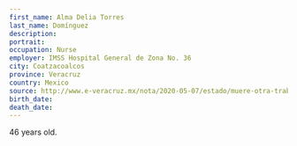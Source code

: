 ```yaml
---
first_name: Alma Delia Torres
last_name: Domínguez
description: 
portrait: 
occupation: Nurse
employer: IMSS Hospital General de Zona No. 36
city: Coatzacoalcos
province: Veracruz
country: Mexico
source: http://www.e-veracruz.mx/nota/2020-05-07/estado/muere-otra-trabajadora-del-imss-de-coatza-la-segunda-en-un-dia
birth_date: 
death_date: 
---
```


46 years old.